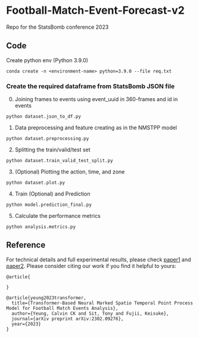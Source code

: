 # Football-Match-Event-Forecast-v2
Repo for the StatsBomb conference 2023
## Code
Create python env (Python 3.9.0)
```
conda create -n <environment-name> python=3.9.0 --file req.txt
```
### Create the required dataframe from StatsBomb JSON file
0. Joining frames to events using event_uuid in 360-frames and id in events
```
python dataset.json_to_df.py
```
1. Data preprocessing and feature creating as in the NMSTPP model
```
python dataset.preprocessing.py
```
2. Splitting the train/valid/test set
```
python dataset.train_valid_test_split.py
```
3. (Optional) Plotting the action, time, and zone
```
python dataset.plot.py
```
4. Train (Optional)  and Prediction
```
python model.prediction_final.py
```
5. Calculate the performance metrics
```
python analysis.metrics.py
```



## Reference
For technical details and full experimental results, please check [paper1](https://arxiv.org/abs/) and [paper2](https://arxiv.org/abs/2302.09276). Please consider citing our work if you find it helpful to yours:

```
@article{

}

@article{yeung2023transformer,
  title={Transformer-Based Neural Marked Spatio Temporal Point Process Model for Football Match Events Analysis},
  author={Yeung, Calvin CK and Sit, Tony and Fujii, Keisuke},
  journal={arXiv preprint arXiv:2302.09276},
  year={2023}
}
```

